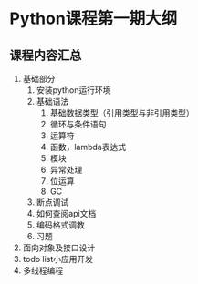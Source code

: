 # Python课程第一期大纲

## 课程内容汇总

1. 基础部分
    1. 安装python运行环境
    2. 基础语法
        1. 基础数据类型（引用类型与非引用类型）
        2. 循环与条件语句
        3. 运算符
        4. 函数，lambda表达式
        5. 模块
        6. 异常处理
        7. 位运算
        8. GC
    3. 断点调试
    4. 如何查阅api文档
    5. 编码格式调教
    6. 习题
2. 面向对象及接口设计
3. todo list小应用开发
4. 多线程编程